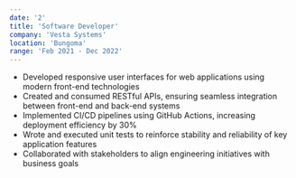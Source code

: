 ```yaml
---
date: '2'
title: 'Software Developer'
company: 'Vesta Systems'
location: 'Bungoma'
range: 'Feb 2021 - Dec 2022'
---
```


- Developed responsive user interfaces for web applications using modern front-end technologies
- Created and consumed RESTful APIs, ensuring seamless integration between front-end and back-end
  systems
- Implemented CI/CD pipelines using GitHub Actions, increasing deployment efficiency by 30%
- Wrote and executed unit tests to reinforce stability and reliability of key application features
- Collaborated with stakeholders to align engineering initiatives with business goals
